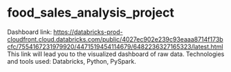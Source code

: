# food_sales_analysis_project

Dashboard link: https://databricks-prod-cloudfront.cloud.databricks.com/public/4027ec902e239c93eaaa8714f173bcfc/7554167231979920/4471519454114679/6482236327165323/latest.html
This link will lead you to the visualized dashboard of raw data.
Technologies and tools used: Databricks, Python, PySpark. 
